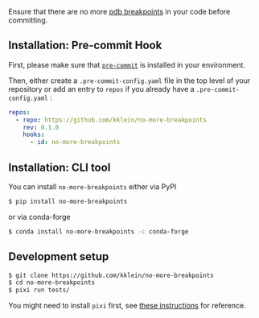 Ensure  that there are no more
[pdb breakpoints](https://docs.python.org/3/library/functions.html#breakpoint)
in your code before committing.

## Installation: Pre-commit Hook

First, please make sure that
[`pre-commit`](https://github.com/pre-commit/pre-commit) is installed
in your environment.


Then, either create a `.pre-commit-config.yaml` file in the top level
of your repository or add an entry to `repos` if you already have a  `.pre-commit-config.yaml` :

```yml
repos:
  - repo: https://github.com/kklein/no-more-breakpoints
    rev: 0.1.0
    hooks:
      - id: no-more-breakpoints
```


## Installation: CLI tool

You can install `no-more-breakpoints` either via PyPI

```bash
$ pip install no-more-breakpoints
```

or via conda-forge

```bash
$ conda install no-more-breakpoints -c conda-forge
```

## Development setup

```bash
$ git clone https://github.com/kklein/no-more-breakpoints
$ cd no-more-breakpoints
$ pixi run tests/
```

You might need to install `pixi` first, see [these
instructions](https://github.com/prefix-dev/pixi?tab=readme-ov-file#installation)
for reference.
